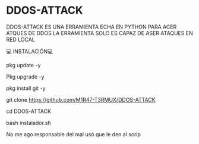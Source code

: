 # DDOS-ATTACK
DDOS-ATTACK ES UNA ERRAMIENTA ECHA EN PYTHON 
PARA ACER ATQUES DE DDOS
LA ERRAMIENTA SOLO ES CAPAZ DE ASER ATAQUES EN RED
LOCAL

💻 INSTALACIÓN💻

pkg update -y

Pkg upgrade -y

pkg install git -y

git clone https://github.com/M1R47-T3RMUX/DDOS-ATTACK

cd DDOS-ATTACK

bash instalador.sh

No me ago responsable del mal usó que le den al scrip
